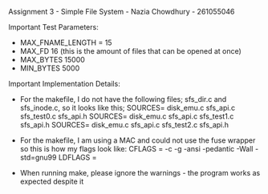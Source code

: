 Assignment 3 - Simple File System - Nazia Chowdhury - 261055046

Important Test Parameters:
- MAX_FNAME_LENGTH = 15
- MAX_FD 16 (this is the amount of files that can be opened at once)
- MAX_BYTES 15000
- MIN_BYTES 5000

Important Implementation Details:
- For the makefile, I do not have the following files; sfs_dir.c and sfs_inode.c, so it looks like this;
        SOURCES= disk_emu.c sfs_api.c sfs_test0.c sfs_api.h
        SOURCES= disk_emu.c sfs_api.c sfs_test1.c sfs_api.h
        SOURCES= disk_emu.c sfs_api.c sfs_test2.c sfs_api.h

- For the makefile, I am using a MAC and could not use the fuse wrapper so this is how my flags look like:
        CFLAGS = -c -g -ansi -pedantic -Wall -std=gnu99 
        LDFLAGS = 

- When running make, please ignore the warnings - the program works as expected despite it

